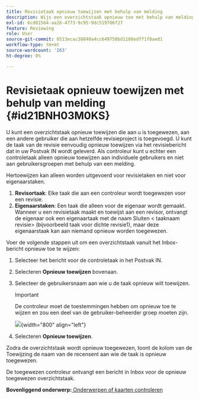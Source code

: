 ```yaml
---
title: Revisietaak opnieuw toewijzen met behulp van melding
description: Wijs een overzichtstaak opnieuw toe met behulp van meldingen in AEM hulplijnen. Zorg dat u weet hoe u een revisortaak opnieuw kunt toewijzen vanuit het inbox-bericht.
exl-id: 6cd01564-aa26-4773-9c95-9dc519706f27
feature: Reviewing
role: User
source-git-commit: 0513ecac38840a4cc649758bd1180edff1f8aed1
workflow-type: tm+mt
source-wordcount: '263'
ht-degree: 0%

---
```


# Revisietaak opnieuw toewijzen met behulp van melding {#id21BNH03M0KS}

U kunt een overzichtstaak opnieuw toewijzen die aan u is toegewezen, aan een andere gebruiker die aan hetzelfde revisieproject is toegevoegd. U kunt de taak van de revisie eenvoudig opnieuw toewijzen via het revisiebericht dat in uw Postvak IN wordt geleverd. Als controleur kunt u echter een controletaak alleen opnieuw toewijzen aan individuele gebruikers en niet aan gebruikersgroepen met behulp van een melding.

Hertoewijzen kan alleen worden uitgevoerd voor revisietaken en niet voor eigenaarstaken.

1. **Revisortaak**: Elke taak die aan een controleur wordt toegewezen voor een revisie.
1. **Eigenaarstaken**: Een taak die alleen voor de eigenaar wordt gemaakt. Wanneer u een revisietaak maakt en toewijst aan een revisor, ontvangt de eigenaar ook een eigenaartaak met de naam Sluiten &lt; taaknaam revisie\> \(bijvoorbeeld taak voor dichte revisie1\), maar deze eigenaarstaak kan aan niemand opnieuw worden toegewezen.

Voer de volgende stappen uit om een overzichtstaak vanuit het Inbox-bericht opnieuw toe te wijzen:

1. Selecteer het bericht voor de controletaak in het Postvak IN.
1. Selecteren **Opnieuw toewijzen** bovenaan.
1. Selecteer de gebruikersnaam aan wie u de taak opnieuw wilt toewijzen.

   >[!IMPORTANT]
   >
   > De controleur moet de toestemmingen hebben om opnieuw toe te wijzen en zou een deel van de gebruiker-beheerder groep moeten zijn.

   ![](images/reassign-user-inbox.png){width="800" align="left"}

1. Selecteren **Opnieuw toewijzen**.

Zodra de overzichtstaak wordt opnieuw toegewezen, toont de kolom van de Toewijzing de naam van de recensent aan wie de taak is opnieuw toegewezen.

De toegewezen controleur ontvangt een bericht in Inbox voor de opnieuw toegewezen overzichtstaak.

**Bovenliggend onderwerp:**[ Onderwerpen of kaarten controleren](review.md)
